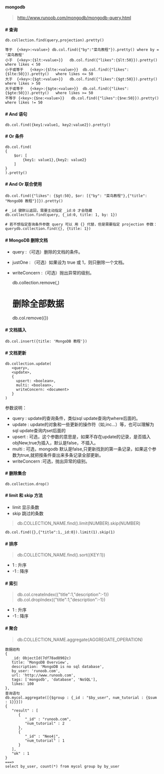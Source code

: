 #### mongodb
> http://www.runoob.com/mongodb/mongodb-query.html

#### # 查询

    db.collection.find(query,projection).pretty()

    等于	{<key>:<value>}	db.col.find({"by":"菜鸟教程"}).pretty()	where by = '菜鸟教程'
    小于	{<key>:{$lt:<value>}}	db.col.find({"likes":{$lt:50}}).pretty()	where likes < 50
    小于或等于	{<key>:{$lte:<value>}}	db.col.find({"likes":{$lte:50}}).pretty()	where likes <= 50
    大于	{<key>:{$gt:<value>}}	db.col.find({"likes":{$gt:50}}).pretty()	where likes > 50
    大于或等于	{<key>:{$gte:<value>}}	db.col.find({"likes":{$gte:50}}).pretty()	where likes >= 50
    不等于	{<key>:{$ne:<value>}}	db.col.find({"likes":{$ne:50}}).pretty()	where likes != 50


#### # And 语句

    db.col.find({key1:value1, key2:value2}).pretty()

#### # Or 条件

    db.col.find(
    {
        $or: [
            {key1: value1},{key2: value2}
        ]
    }
    ).pretty()

#### # And Or 联合使用
    
    db.col.find({"likes": {$gt:50}, $or: [{"by": "菜鸟教程"},{"title": "MongoDB 教程"}]}).pretty()

    # _id 键默认返回，需要主动指定 _id:0 才会隐藏
    db.collection.find(query, {_id:0, title: 1, by: 1})
    
    # 若不想指定查询条件参数 query 可以 用 {} 代替，但是需要指定 projection 参数：
    querydb.collection.find({}, {title: 1})
    

#### # MongoDB 删除文档

- query :（可选）删除的文档的条件。
- justOne : （可选）如果设为 true 或 1，则只删除一个文档。
- writeConcern :（可选）抛出异常的级别。


    db.collection.remove(<query>,<justOne>)
    
    # 删除全部数据
    db.col.remove({})


#### # 文档插入

    db.col.insert({title: 'MongoDB 教程'})

#### # 文档更新

    db.collection.update(
       <query>,
       <update>,
       {
         upsert: <boolean>,
         multi: <boolean>,
         writeConcern: <document>
       }
    )

参数说明：

- query : update的查询条件，类似sql update查询内where后面的。
- update : update的对象和一些更新的操作符（如$,$inc...）等，也可以理解为sql update查询内set后面的
- upsert : 可选，这个参数的意思是，如果不存在update的记录，是否插入objNew,true为插入，默认是false，不插入。
- multi : 可选，mongodb 默认是false,只更新找到的第一条记录，如果这个参数为true,就把按条件查出来多条记录全部更新。
- writeConcern :可选，抛出异常的级别。

#### # 删除集合
    
    db.collection.drop()
    

#### # limit 和 skip 方法

- limit 显示条数
- skip 跳过的条数

> db.COLLECTION_NAME.find().limit(NUMBER).skip(NUMBER)

    db.col.find({},{"title":1,_id:0}).limit(1).skip(1)


#### # 排序
> db.COLLECTION_NAME.find().sort({KEY:1})

- 1 : 升序
- -1 : 降序

#### # 索引
> db.col.createIndex({"title":1,"description":-1})
> db.col.dropIndex({"title":1,"description":-1})

- 1 : 升序
- -1 : 降序 

#### # 聚合
> db.COLLECTION_NAME.aggregate(AGGREGATE_OPERATION)

    数据结构
    {
       _id: ObjectId(7df78ad8902c)
       title: 'MongoDB Overview', 
       description: 'MongoDB is no sql database',
       by_user: 'runoob.com',
       url: 'http://www.runoob.com',
       tags: ['mongodb', 'database', 'NoSQL'],
       likes: 100
    },
    查询语句 
    db.mycol.aggregate([{$group : {_id : "$by_user", num_tutorial : {$sum : 1}}}])
    {
       "result" : [
          {
             "_id" : "runoob.com",
             "num_tutorial" : 2
          },
          {
             "_id" : "Neo4j",
             "num_tutorial" : 1
          }
       ],
       "ok" : 1
    }
    ===> 
    select by_user, count(*) from mycol group by by_user

